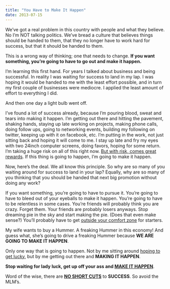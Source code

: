 ```yaml
---
title: "You Have to Make It Happen"
date: 2013-07-15
---
```


We’ve got a real problem in this country with people and what they believe. No I’m NOT talking politics. We’ve bread a culture that believes things should be handed to them, that they no longer have to work hard for success, but that it should be handed to them.

This is a wrong way of thinking; one that needs to change. **If you want something, you’re going to have to go out and make it happen.**

I’m learning this first hand. For years I talked about business and being successful. In reality I was waiting for success to land in my lap. I was hoping it would be handed to me with the least effort possible, and in turn my first couple of businesses were mediocre. I applied the least amount of effort to everything I did.

And then one day a light bulb went off.

I’ve found a lot of success already, because I&#8217;m pouring blood, sweat and tears into making it happen. I&#8217;m getting out there and hitting the pavement, shaking hands, staying up late working on projects, making phone calls, doing follow ups, going to networking events, building my following on twitter, keeping up with it on facebook, etc. I’m putting in the work, not just sitting back and hoping it will come to me. I stay up late and fry my eyes with two 24inch computer screens, doing favors, hoping for some return. I&#8217;m taking a huge risk on all of this right now. [But with risk, comes great rewards][1]. If this thing is going to happen, I’m going to make it happen.

Now, here’s the deal. We all know this principle. So why are so many of you waiting around for success to land in your lap? Equally, why are so many of you thinking that you should be handed that next big promotion without doing any work?

If you want something, you’re going to have to pursue it. You’re going to have to bleed out of your eyeballs to make it happen. You’re going to have to be relentless in some cases. You’re friends will probably think you are crazy. Forget them. Your friends are probably losers anyways. Stop dreaming pie in the sky and start making the pie. (Does that even make sense?) You’ll probably have to get [outside your comfort zone][2] for starters.

My wife wants to buy a Hummer. A freaking Hummer in this economy! And guess what, she’s going to drive a freaking Hummer because **WE ARE GOING TO MAKE IT HAPPEN**.

Only one way that is going to happen. Not by me sitting around [hoping to get lucky][3], but by me getting out there and **MAKING IT HAPPEN**.

**Stop waiting for lady luck, get up off your ass and <span style="text-decoration: underline;">MAKE IT HAPPEN</span>**.

Word of the wise, there are [**NO SHORT CUTS**][4] to **SUCCESS**. So avoid the MLM’s.

 [1]: http://www.mikekey.com/take-risks-for-greater-success/
 [2]: http://www.mikekey.com/learning-to-get-outside-your-comfort-zone/
 [3]: http://www.mikekey.com/luck-is-bullcrap/
 [4]: http://www.mikekey.com/why-quixtar-is-a-bad-idea/